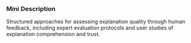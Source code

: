 ### Mini Description

Structured approaches for assessing explanation quality through human feedback, including expert evaluation protocols and user studies of explanation comprehension and trust.
